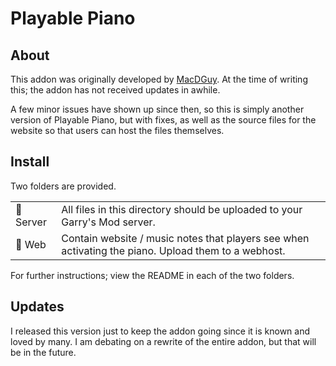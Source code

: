 # Playable Piano

## About
This addon was originally developed by [MacDGuy](https://github.com/macdguy/playablepiano).
At the time of writing this; the addon has not received updates in awhile.

A few minor issues have shown up since then, so this is simply another version of Playable Piano, but with fixes, as well as the source files for the website so that users can host the files themselves.

## Install
Two folders are provided.

|          |                                                                                                                    |
|----------|--------------------------------------------------------------------------------------------------------------------|
| 📁 Server | All files in this directory should be uploaded to your Garry's Mod server.                                         |
| 📁 Web    | Contain website / music notes that players see when activating the piano. Upload them to a webhost. |

For further instructions; view the README in each of the two folders.

## Updates
I released this version just to keep the addon going since it is known and loved by many. I am debating on a rewrite of the entire addon, but that will be in the future.
